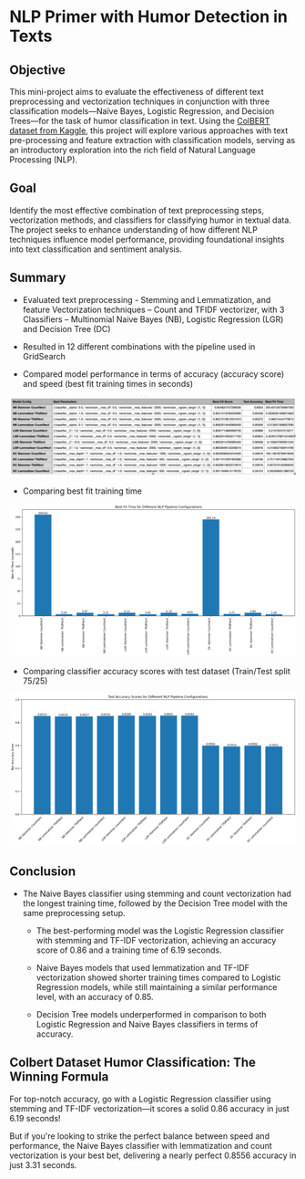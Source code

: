 # NLP Primer with Humor Detection in Texts

## **Objective**

This mini-project aims to evaluate the effectiveness of different text preprocessing and vectorization techniques in conjunction with three classification models—Naïve Bayes, Logistic Regression, and Decision Trees—for the task of humor classification in text. Using the [ColBERT dataset from Kaggle](https://www.kaggle.com/datasets/deepcontractor/200k-short-texts-for-humor-detection), this project will explore various approaches with text pre-processing and feature extraction with classification models, serving as an introductory exploration into the rich field of Natural Language Processing (NLP).

## **Goal**

Identify the most effective combination of text preprocessing steps, vectorization methods, and classifiers for classifying humor in textual data. The project seeks to enhance understanding of how different NLP techniques influence model performance, providing foundational insights into text classification and sentiment analysis.

## **Summary**

-   Evaluated text preprocessing - Stemming and Lemmatization, and feature Vectorization techniques – Count and TFIDF vectorizer, with 3 Classifiers – Multinomial Naive Bayes (NB), Logistic Regression (LGR) and Decision Tree (DC)

-   Resulted in 12 different combinations with the pipeline used in GridSearch

-   Compared model performance in terms of accuracy (accuracy score) and speed (best fit training times in seconds)

![A screenshot of a computer Description automatically generated](images/419e61adfa8722431820e656ab401669.jpeg)

-   Comparing best fit training time

![A graph with text on it Description automatically generated](images/9fcbed84084c2ecd12927ab477c401c2.png)

-   Comparing classifier accuracy scores with test dataset (Train/Test split 75/25)

![A bar graph with numbers and text Description automatically generated](images/9758393c11d8128e358f79b054739ddc.png)

## **Conclusion**

-   The Naive Bayes classifier using stemming and count vectorization had the longest training time, followed by the Decision Tree model with the same preprocessing setup.

    -   The best-performing model was the Logistic Regression classifier with stemming and TF-IDF vectorization, achieving an accuracy score of 0.86 and a training time of 6.19 seconds.

    -   Naive Bayes models that used lemmatization and TF-IDF vectorization showed shorter training times compared to Logistic Regression models, while still maintaining a similar performance level, with an accuracy of 0.85.

    -   Decision Tree models underperformed in comparison to both Logistic Regression and Naive Bayes classifiers in terms of accuracy.

## **Colbert Dataset Humor Classification: The Winning Formula**

For top-notch accuracy, go with a Logistic Regression classifier using stemming and TF-IDF vectorization—it scores a solid 0.86 accuracy in just 6.19 seconds!

But if you're looking to strike the perfect balance between speed and performance, the Naive Bayes classifier with lemmatization and count vectorization is your best bet, delivering a nearly perfect 0.8556 accuracy in just 3.31 seconds.
